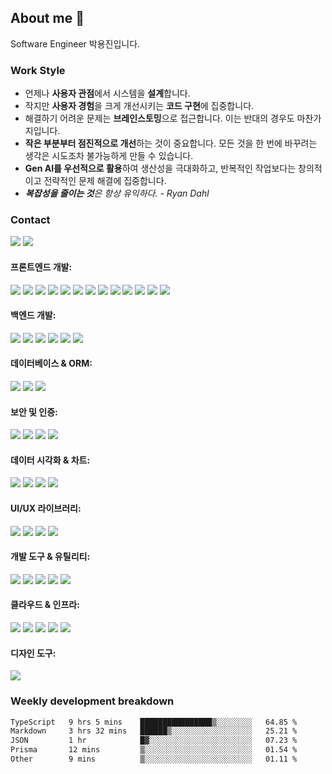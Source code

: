 <!--
**emoket/emoket** is a ✨ _special_ ✨ repository because its `README.md` (this file) appears on your GitHub profile.

Here are some ideas to get you started:

- 🔭 I'm currently working on ...
- 🌱 I'm currently learning ...
- 👯 I'm looking to collaborate on ...
- 🤔 I'm looking for help with ...
- 💬 Ask me about ...
- 📫 How to reach me: ...
- 😄 Pronouns: ...
- ⚡ Fun fact: ...
-->


## About me 👋

Software Engineer 박용진입니다.


### Work Style

- 언제나 **사용자 관점**에서 시스템을 **설계**합니다.
- 작지만 **사용자 경험**을 크게 개선시키는 **코드 구현**에 집중합니다.
- 해결하기 어려운 문제는 **브레인스토밍**으로 접근합니다. 이는 반대의 경우도 마찬가지입니다.
- **작은 부분부터 점진적으로 개선**하는 것이 중요합니다. 모든 것을 한 번에 바꾸려는 생각은 시도조차 불가능하게 만들 수 있습니다.
- **Gen AI를 우선적으로 활용**하여 생산성을 극대화하고, 반복적인 작업보다는 창의적이고 전략적인 문제 해결에 집중합니다.
- ***복잡성을 줄이는 것**은 항상 유익하다. - Ryan Dahl*


### Contact

<div>
  <!-- 한 줄로 유지! 그렇지 않으면 underline이 발생 -->
  <a href="mailto:insight.emoket@gmail.com" style="cursor: pointer;" target="_blank" rel="noopener noreferrer"><img src="https://img.shields.io/badge/Gmail-EA4335?style=flat&logo=gmail&logoColor=white" /></a>
  <a href="https://www.linkedin.com/in/emoket" style="cursor: pointer;" target="_blank" rel="noopener noreferrer"><img src="https://img.shields.io/badge/LinkedIn-0A66C2?style=flat&logo=linkedin&logoColor=white" /></a>
</div>


<div>
  <h4>프론트엔드 개발:</h4>
  <img src="https://img.shields.io/badge/TypeScript-3178C6?style=flat&logo=TypeScript&logoColor=white" />
  <img src="https://img.shields.io/badge/Vue.js-4FC08D?style=flat&logo=Vue.js&logoColor=white" />
  <img src="https://img.shields.io/badge/Vite-646CFF?style=flat&logo=Vite&logoColor=white" />
  <img src="https://img.shields.io/badge/Quasar-1976D2?style=flat&logo=Quasar&logoColor=white" />
  <img src="https://img.shields.io/badge/Pinia-42B883?style=flat&logo=Vue.js&logoColor=white" />
  <img src="https://img.shields.io/badge/Vue Router-4FC08D?style=flat&logo=Vue.js&logoColor=white" />
  <img src="https://img.shields.io/badge/Next.js-000000?style=flat&logo=Next.js&logoColor=white" />
  <img src="https://img.shields.io/badge/React-61DAFB?style=flat&logo=React&logoColor=black" />
  <img src="https://img.shields.io/badge/Tailwind CSS-06B6D4?style=flat&logo=TailwindCSS&logoColor=white" />
  <img src="https://img.shields.io/badge/shadcn%2Fui-000000?style=flat&logo=shadcnui&logoColor=white" />
  <img src="https://img.shields.io/badge/Redux-764ABC?style=flat&logo=Redux&logoColor=white" />
  <img src="https://img.shields.io/badge/React Query-FF4154?style=flat&logo=ReactQuery&logoColor=white" />
  <img src="https://img.shields.io/badge/React Hook Form-EC5990?style=flat&logo=ReactHookForm&logoColor=white" />

  <h4>백엔드 개발:</h4>
  <img src="https://img.shields.io/badge/Hono-E36001?style=flat&logo=hono&logoColor=white" />
  <img src="https://img.shields.io/badge/Node.js-339933?style=flat&logo=Node.js&logoColor=white" />
  <img src="https://img.shields.io/badge/Express-000000?style=flat&logo=express&logoColor=white" />
  <img src="https://img.shields.io/badge/Python-3776AB?style=flat&logo=python&logoColor=white" />
  <img src="https://img.shields.io/badge/FastAPI-009688?style=flat&logo=FastAPI&logoColor=white" />
  <img src="https://img.shields.io/badge/Zod-3E67B1?style=flat&logo=Zod&logoColor=white" />

  <h4>데이터베이스 & ORM:</h4>
  <img src="https://img.shields.io/badge/Neon-00E5FF?style=flat" />
  <img src="https://img.shields.io/badge/Drizzle-C5F74F?style=flat" />
  <img src="https://img.shields.io/badge/Redis-DC382D?style=flat&logo=Redis&logoColor=white" />

  <h4>보안 및 인증:</h4>
  <img src="https://img.shields.io/badge/Keycloak-DA1F26?style=flat&logo=Keycloak&logoColor=white" />
  <img src="https://img.shields.io/badge/Better Auth-000000?style=flat" />
  <img src="https://img.shields.io/badge/JWT-000000?style=flat&logo=JSON%20web%20tokens&logoColor=white" />
  <img src="https://img.shields.io/badge/Clerk-007BFF?style=flat" />

  <h4>데이터 시각화 & 차트:</h4>
  <img src="https://img.shields.io/badge/ECharts-AA344D?style=flat" />
  <img src="https://img.shields.io/badge/Vue ECharts-4FC08D?style=flat" />
  <img src="https://img.shields.io/badge/Recharts-8884D8?style=flat" />
  <img src="https://img.shields.io/badge/Cytoscape.js-F7DF1E?style=flat" />

  <h4>UI/UX 라이브러리:</h4>
  <img src="https://img.shields.io/badge/Radix UI-161618?style=flat&logo=radix-ui&logoColor=white" />
  <img src="https://img.shields.io/badge/Lucide-F56565?style=flat" />
  <img src="https://img.shields.io/badge/Embla Carousel-1E40AF?style=flat" />
  <img src="https://img.shields.io/badge/GSAP-88CE02?style=flat&logo=GreenSock&logoColor=white" />

  <h4>개발 도구 & 유틸리티:</h4>
  <img src="https://img.shields.io/badge/ESLint-4B32C3?style=flat&logo=ESLint&logoColor=white" />
  <img src="https://img.shields.io/badge/Prettier-F7B93E?style=flat&logo=Prettier&logoColor=black" />
  <img src="https://img.shields.io/badge/TSX-3178C6?style=flat" />
  <img src="https://img.shields.io/badge/Swagger-85EA2D?style=flat&logo=Swagger&logoColor=black" />
  <img src="https://img.shields.io/badge/OpenAPI-6BA539?style=flat&logo=OpenAPI%20Initiative&logoColor=white" />

  <h4>클라우드 & 인프라:</h4>
  <img src="https://img.shields.io/badge/Kubernetes-326CE5?style=flat&logo=kubernetes&logoColor=white" />
  <img src="https://img.shields.io/badge/Docker-2496ED?style=flat&logo=docker&logoColor=white" />
  <img src="https://img.shields.io/badge/Jenkins-D24939?style=flat&logo=jenkins&logoColor=white" />
  <img src="https://img.shields.io/badge/Argo-EF7B4D?style=flat&logo=Argo&logoColor=white" />
  <img src="https://img.shields.io/badge/Kustomize-326CE5?style=flat" />

  <h4>디자인 도구:</h4>
  <img src="https://img.shields.io/badge/Figma-F24E1E?style=flat&logo=Figma&logoColor=white" />
</div>


<!--
### Top Langs

![Top Langs](https://github-readme-stats.vercel.app/api/top-langs/?username=emoket&size_weight=0.5&count_weight=0.5&layout=compact)
-->

### Weekly development breakdown
<!--START_SECTION:waka-->

```txt
TypeScript   9 hrs 5 mins    ████████████████▒░░░░░░░░   64.85 %
Markdown     3 hrs 32 mins   ██████▒░░░░░░░░░░░░░░░░░░   25.21 %
JSON         1 hr            █▓░░░░░░░░░░░░░░░░░░░░░░░   07.23 %
Prisma       12 mins         ▒░░░░░░░░░░░░░░░░░░░░░░░░   01.54 %
Other        9 mins          ▒░░░░░░░░░░░░░░░░░░░░░░░░   01.11 %
```

<!--END_SECTION:waka-->
